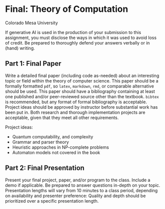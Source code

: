
# Final: Theory of Computation
Colorado Mesa University

If generative AI is used in the production of your submission to
this assignment, you must disclose the ways in which it was
used to avoid loss of credit. Be prepared to thoroughly defend
your answers verbally or in (hand) writing.

## Part 1: Final Paper

Write a detailed final paper (including code as-needed) about an
interesting topic or field within the theory of computer
science. This paper should be a formally formatted `pdf`,
so `latex`, `markdown`, `rmd`, or comparable alternative should
be used. This paper should have a bibliography containing at
least one published and/or peer-reviewed source other than the
textbook. `bibtex` is recommended, but any format of formal
bibliography is acceptable. Project ideas should be approved by
instructor before substantial work has been put in. Both
research and thorough implementation projects are acceptable,
given that they meet all other requirements.

Project ideas:

- Quantum computability, and complexity
- Grammar and parser theory
- Heuristic approaches in NP-complete problems
- Automaton models not covered in the book

## Part 2: Final Presentation

Present your final project, paper, and/or program to the class.
Include a demo if applicable. Be prepared to answer questions
in-depth on your topic. Presentation lengths will vary from
10 minutes to a class period, depending on availability and
presenter preference: Quality and depth should be prioritized
over a specific presentation length.
